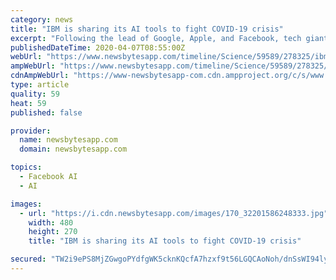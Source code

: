 ```yaml
---
category: news
title: "IBM is sharing its AI tools to fight COVID-19 crisis"
excerpt: "Following the lead of Google, Apple, and Facebook, tech giant IBM has also joined ... Firstly, the company has released its AI deep search tool, which collates COVID-19-related data from a range of sources, including the White House, several research groups, and databases maintained by the DrugBank, Clinicaltrials.gov, and GenBank."
publishedDateTime: 2020-04-07T08:55:00Z
webUrl: "https://www.newsbytesapp.com/timeline/Science/59589/278325/ibm-sharing-its-ai-to-fight-covid-19-crisis"
ampWebUrl: "https://www.newsbytesapp.com/timeline/Science/59589/278325/ibm-sharing-its-ai-to-fight-covid-19-crisis/amp/google"
cdnAmpWebUrl: "https://www-newsbytesapp-com.cdn.ampproject.org/c/s/www.newsbytesapp.com/timeline/Science/59589/278325/ibm-sharing-its-ai-to-fight-covid-19-crisis/amp/google"
type: article
quality: 59
heat: 59
published: false

provider:
  name: newsbytesapp.com
  domain: newsbytesapp.com

topics:
  - Facebook AI
  - AI

images:
  - url: "https://i.cdn.newsbytesapp.com/images/170_32201586248333.jpg"
    width: 480
    height: 270
    title: "IBM is sharing its AI tools to fight COVID-19 crisis"

secured: "TW2i9ePS8MjZGwgoPYdfgWK5cknKQcfA7hzxf9t56LGQCAoNoh/dnSsWI94lyRFXuLGg/dwREWzXXXgpL338fP8N1NyMrJfaWgE2m4fCQ2OrDXu2G91zXPyVSBrRcbPFxaQ5Vq+f/n4InbdN7lqzlhRBz9AonE85Mzbjl3P9Hk0CVoLjk06EfyOKa9sk5IRlhwpuuw30ozO0OvzVoytUDGotqVOzTsfM+plXxTNQMHc7d83CDM9SULkjHbc4RazTDbWlWDRSJYeBFc6RLj8gKe6s3Tc5KrBUYbAkKM3EW1zb78/9g4qkYNOQ7NmczWWO;EDDvtRY4GmxIHg2xFfnEUA=="
---
```



